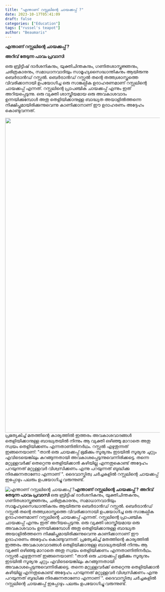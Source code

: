 ```yaml
---
title: "എന്താണ് റസ്സലിന്റെ ചായക്കപ്പ് ?"
date: 2023-10-17T05:41:09
draft: false
categories: ["Education"]
tags: ["russel's teapot"]
author: "Beaumaris"
---
```


<strong>എന്താണ് റസ്സലിന്റെ ചായക്കപ്പ് ?</strong>

<strong>അറിവ് തേടുന്ന പാവം പ്രവാസി</strong>

ഒരു ബ്രിട്ടീഷ് ദാർശനികനും, യുക്തിചിന്തകനും, ഗണിതശാസ്ത്രജ്ഞനും, ചരിത്രകാരനും, സമാധാനവാദിയും സാമൂഹ്യസൈദ്ധാന്തികനും ആയിരുന്നു ബെർട്രാൻഡ് റസ്സൽ. ബെർട്രാൻഡ് റസ്സൽ തന്റെ തത്ത്വശാസ്ത്രത്തെ വിവരിക്കാനായി ഉപയോഗിച്ച ഒരു സാങ്കല്പിക ഉദാഹരണമാണ് റസ്സലിന്റെ ചായക്കപ്പ് എന്നത്. റസ്സലിന്റെ പ്രാപഞ്ചിക ചായക്കപ്പ് എന്നും ഇത് അറിയപ്പെടുന്നു. ഒരു വ്യക്തി ശാസ്ത്രീയമായ ഒരു അവകാശവാദം ഉന്നയിക്കുമ്പോൾ അതു തെളിയിക്കാനുള്ള ബാദ്ധ്യത അയാളിൽത്തന്നെ നിക്ഷിപ്തമായിരിക്കുന്നുവെന്നു കാണിക്കാനാണ് ഈ ഉദാഹരണം അദ്ദേഹം കൊണ്ടുവന്നത്.

<img class="alignnone size-full wp-image-425363" src="https://cdn.boolokam.com/articles/2023/10/wfwfwfwwf-1.jpg" alt="" width="1024" height="1024" />പ്രത്യേകിച്ച് മതത്തിന്റെ കാര്യത്തിൽ ഇത്തരം അവകാശവാദങ്ങൾ തെളിയിക്കാനുള്ള ബാദ്ധ്യതയിൽ നിന്നും ആ വ്യക്തി ഒഴിഞ്ഞു മാറാതെ അതു സ്വയം തെളിയിക്കണം എന്നതാണിതിനർഥം. റസ്സൽ എഴുതുന്നത് ഇങ്ങനെയാണ്: "താൻ ഒരു ചായക്കപ്പ് ഭൂമിക്കും സൂര്യനും ഇടയിൽ സൂര്യനു ചുറ്റും എവിടെയെങ്കിലും കറങ്ങുന്നതായി അവകാശപ്പെടുന്നുവെന്നിരിക്കട്ടെ. തന്നെ മറ്റുള്ളവർക്ക് തെറ്റെന്നു തെളിയിക്കാൻ കഴിയില്ല എന്നതുകൊണ്ട് അദ്ദേഹം പറയുന്നത് മറ്റുള്ളവർ വിശ്വസിക്കണം എന്നു പറയുന്നത് ബുദ്ധിക്കു നിരക്കുന്നതാണോ എന്നാണ് ". ദൈവാസ്തിത്വ ചർച്ചകളിൽ റസ്സലിന്റെ ചായക്കപ്പ് ഇപ്പോഴും പലരും ഉപയോഗിച്ചു വരുന്നുണ്ട്.


![എന്താണ് റസ്സലിന്റെ ചായക്കപ്പ് ?](https://cdn.boolokam.com/articles/2023/10/wfwfwfwwf-1.jpg)**എന്താണ് റസ്സലിന്റെ ചായക്കപ്പ് ?** **അറിവ് തേടുന്ന പാവം പ്രവാസി** ഒരു ബ്രിട്ടീഷ് ദാർശനികനും, യുക്തിചിന്തകനും, ഗണിതശാസ്ത്രജ്ഞനും, ചരിത്രകാരനും, സമാധാനവാദിയും സാമൂഹ്യസൈദ്ധാന്തികനും ആയിരുന്നു ബെർട്രാൻഡ് റസ്സൽ. ബെർട്രാൻഡ് റസ്സൽ തന്റെ തത്ത്വശാസ്ത്രത്തെ വിവരിക്കാനായി ഉപയോഗിച്ച ഒരു സാങ്കല്പിക ഉദാഹരണമാണ് റസ്സലിന്റെ ചായക്കപ്പ് എന്നത്. റസ്സലിന്റെ പ്രാപഞ്ചിക ചായക്കപ്പ് എന്നും ഇത് അറിയപ്പെടുന്നു. ഒരു വ്യക്തി ശാസ്ത്രീയമായ ഒരു അവകാശവാദം ഉന്നയിക്കുമ്പോൾ അതു തെളിയിക്കാനുള്ള ബാദ്ധ്യത അയാളിൽത്തന്നെ നിക്ഷിപ്തമായിരിക്കുന്നുവെന്നു കാണിക്കാനാണ് ഈ ഉദാഹരണം അദ്ദേഹം കൊണ്ടുവന്നത്. പ്രത്യേകിച്ച് മതത്തിന്റെ കാര്യത്തിൽ ഇത്തരം അവകാശവാദങ്ങൾ തെളിയിക്കാനുള്ള ബാദ്ധ്യതയിൽ നിന്നും ആ വ്യക്തി ഒഴിഞ്ഞു മാറാതെ അതു സ്വയം തെളിയിക്കണം എന്നതാണിതിനർഥം. റസ്സൽ എഴുതുന്നത് ഇങ്ങനെയാണ്: "താൻ ഒരു ചായക്കപ്പ് ഭൂമിക്കും സൂര്യനും ഇടയിൽ സൂര്യനു ചുറ്റും എവിടെയെങ്കിലും കറങ്ങുന്നതായി അവകാശപ്പെടുന്നുവെന്നിരിക്കട്ടെ. തന്നെ മറ്റുള്ളവർക്ക് തെറ്റെന്നു തെളിയിക്കാൻ കഴിയില്ല എന്നതുകൊണ്ട് അദ്ദേഹം പറയുന്നത് മറ്റുള്ളവർ വിശ്വസിക്കണം എന്നു പറയുന്നത് ബുദ്ധിക്കു നിരക്കുന്നതാണോ എന്നാണ് ". ദൈവാസ്തിത്വ ചർച്ചകളിൽ റസ്സലിന്റെ ചായക്കപ്പ് ഇപ്പോഴും പലരും ഉപയോഗിച്ചു വരുന്നുണ്ട്.
